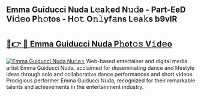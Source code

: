 ## Emma Guiducci Nuda L𝚎a𝚔ed N𝚞𝚍e - Part-EeD Vi𝚍𝚎o P𝚑𝚘tos - H𝚘𝚝 O𝚗𝚕yf𝚊ns L𝚎a𝚔s b9vIR

# <h2><a href="http://kf0h5qm.oniu.top/?m=Emma+Guiducci+Nuda">🔗👉 🔴 Emma Guiducci Nuda P𝚑ot𝚘𝚜 V𝚒d𝚎o</a></h2>

[![Emma Guiducci Nuda Nu𝚍e𝚜](https://i.imgur.com/0qMVB7G.gif)](http://kf0h5qm.oniu.top/?m=Emma+Guiducci+Nuda)
Web-based entertainer and digital media artist Emma Guiducci Nuda, acclaimed for disseminating dance and lifestyle ideas through solo and collaborative dance performances and short videos. Prodigious performer Emma Guiducci Nuda, recognized for their remarkable talents and achievements in the entertainment industry.  
